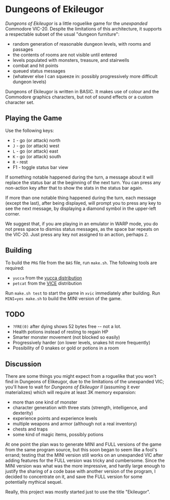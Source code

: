 Dungeons of Ekileugor
=====================

_Dungeons of Ekileugor_ is a little roguelike game for the *unexpanded*
Commodore VIC-20.  Despite the limitations of this architecture, it supports
a respectable subset of the usual "dungeon furniture":

*   random generation of reasonable dungeon levels, with rooms and passages
*   the contents of rooms are not visible until entered
*   levels populated with monsters, treasure, and stairwells
*   combat and hit points
*   queued status messages
*   (whatever else I can squeeze in:
    possibly progressively more difficult dungeon levels)

Dungeons of Ekileugor is written in BASIC.  It makes use of colour and the
Commodore graphics characters, but not of sound effects or a custom character
set.

Playing the Game
----------------

Use the following keys:

*   `I` - go (or attack) north
*   `J` - go (or attack) west
*   `L` - go (or attack) east
*   `K` - go (or attack) south
*   `R` - rest
*   F1  - toggle status bar view

If something notable happened during the turn, a message about it will
replace the status bar at the beginning of the next turn.  You can press
any non-action key after that to show the stats in the status bar again.

If more than one notable thing happened during the turn, each message
(except the last), after being displayed, will prompt you to press any key
to see the next message, by displaying a diamond symbol in the upper-left
corner.

We suggest that, if you are playing in an emulator in WARP mode, you do
not press space to dismiss status messages, as the space bar repeats on
the VIC-20.  Just press any key not assigned to an action, perhaps `Z`.

Building
--------

To build the `PRG` file from the `BAS` file, run `make.sh`.  The following
tools are required:

*   `yucca` from the [yucca distribution][]
*   `petcat` from the [VICE][] distribution

Run `make.sh test` to start the game in `xvic` immediately after building.
Run `MINI=yes make.sh` to build the MINI version of the game.

[yucca distribution]: http://catseye.tc/projects/yucca/
[VICE]: http://vice-emu.sourceforge.net/

TODO
----

*   `?FRE(0)` after dying shows 52 bytes free -- not a lot.
*   Health potions instead of resting to regain HP
*   Smarter monster movement (not blocked so easily)
*   Progressively harder (on lower levels, snakes hit more frequently)
*   Possibility of 0 snakes or gold or potions in a room

Discussion
----------

There are some things you might expect from a roguelike that you won't find
in Dungeons of Elikeugor, due to the limitations of the unexpanded VIC;
you'll have to wait for _Dungeons of Ekileugor II_ (assuming it ever
materializes) which will require at least 3K memory expansion:

*   more than one kind of monster
*   character generation with three stats (strength, intelligence, and
    dexterity)
*   experience points and experience levels
*   multiple weapons and armor (although not a real inventory)
*   chests and traps
*   some kind of magic items, possibly potions

At one point the plan was to generate MINI and FULL versions of the game
from the same program source, but this soon began to seem like a fool's
errand; testing that the MINI version still works on an unexpanded VIC after
adding features for the FULL version was tricky and cumbersome.  Since the
MINI version was what was the more impressive, and hardly large enough to
justify the sharing of a code base with another version of the program, I
decided to concentrate on it, and save the FULL version for some potentially
mythical sequel.

Really, this project was mostly started just to use the title "Ekileugor".

